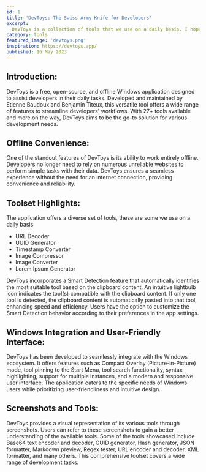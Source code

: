 ```yaml
---
id: 1
title: 'DevToys: The Swiss Army Knife for Developers'
excerpt:
  DevToys is a collection of tools that we use on a daily basis. I hope you find them useful too.
category: tools
featured_image: 'devtoys.png'
inspiration: https://devtoys.app/
published: 16 May 2023
---
```


## Introduction:

DevToys is a free, open-source, and offline Windows application designed to assist developers in
their daily tasks. Developed and maintained by Etienne Baudoux and Benjamin Titeux, this versatile
tool offers a wide range of features to streamline developers' workflows. With 27+ tools available
and more on the way, DevToys aims to be the go-to solution for various development needs.

## Offline Convenience:

One of the standout features of DevToys is its ability to work entirely offline. Developers no
longer need to rely on numerous unreliable websites to perform simple tasks with their data. DevToys
ensures a seamless experience without the need for an internet connection, providing convenience and
reliability.

## Toolset Highlights:

The application offers a diverse set of tools, these are some we use on a daily basis:

- URL Decoder
- UUID Generator
- Timestamp Converter
- Image Compressor
- Image Converter
- Lorem Ipsum Generator

DevToys incorporates a Smart Detection feature that automatically identifies the most suitable tool
based on the clipboard content. An intuitive lightbulb icon indicates the tool(s) compatible with
the clipboard content. If only one tool is detected, the clipboard content is automatically pasted
into that tool, enhancing speed and efficiency. Users have the option to customize the Smart
Detection behavior according to their preferences in the app settings.

## Windows Integration and User-Friendly Interface:

DevToys has been developed to seamlessly integrate with the Windows ecosystem. It offers features
such as Compact Overlay (Picture-in-Picture) mode, tool pinning to the Start Menu, tool search
functionality, syntax highlighting, support for multiple instances, and a modern and responsive user
interface. The application caters to the specific needs of Windows users while prioritizing
user-friendliness and intuitive design.

## Screenshots and Tools:

DevToys provides a visual representation of its various tools through screenshots. Users can refer
to these screenshots to gain a better understanding of the available tools. Some of the tools
showcased include Base64 text encoder and decoder, GUID generator, Hash generator, JSON formatter,
Markdown preview, Regex tester, URL encoder and decoder, XML formatter, and many others. This
comprehensive toolset covers a wide range of development tasks.
